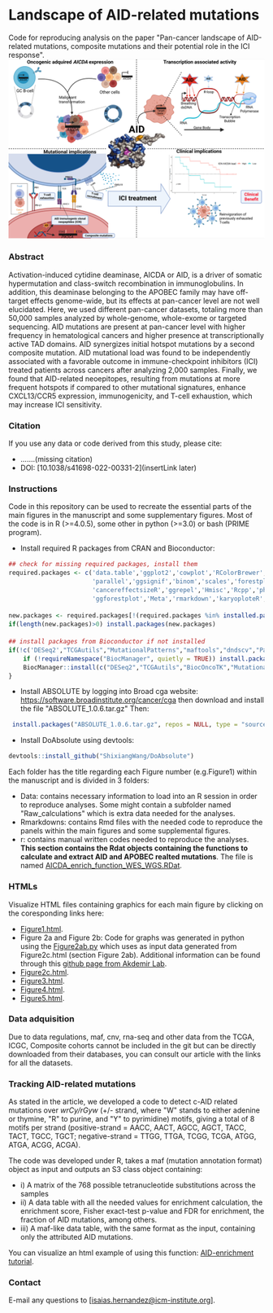 # Landscape of AID-related mutations
Code for reproducing analysis on the paper "Pan-cancer landscape of AID-related mutations, composite mutations and their potential role in the ICI response".
![alt text](https://github.com/iS4i4S/Landscape-AICDA-mutations/blob/main/Data/Pan-cancer%20landscape%20of%20AID%20mutations.jpeg "Hi there!")

### Abstract

Activation-induced cytidine deaminase, AICDA or AID, is a driver of somatic hypermutation and class-switch recombination in immunoglobulins. In addition, this deaminase belonging to the APOBEC family may have off-target effects genome-wide, but its effects at pan-cancer level are not well elucidated. Here, we used different pan-cancer datasets, totaling more than 50,000 samples analyzed by whole-genome, whole-exome or targeted sequencing. AID mutations are present at pan-cancer level with higher frequency in hematological cancers and higher presence at transcriptionally active TAD domains. AID synergizes initial hotspot mutations by a second composite mutation. AID mutational load was found to be independently associated with a favorable outcome in immune-checkpoint inhibitors (ICI) treated patients across cancers after analyzing 2,000 samples. Finally, we found that AID-related neoepitopes, resulting from mutations at more frequent hotspots if compared to other mutational signatures, enhance CXCL13/CCR5 expression, immunogenicity, and T-cell exhaustion, which may increase ICI sensitivity.

### Citation
If you use any data or code derived from this study, please cite:

- .......(missing citation) 
- DOI: [10.1038/s41698-022-00331-2](insertLink later)


### Instructions
Code in this repository can be used to recreate the essential parts of the main figures in the manuscript and some supplementary figures. Most of the code is in R (>=4.0.5), some other in python (>=3.0) or bash (PRIME program).

  * Install required R packages from CRAN and Bioconductor:
```r
## check for missing required packages, install them
required.packages <- c('data.table','ggplot2','cowplot','RColorBrewer','Seurat',
                       'parallel','ggsignif','binom','scales','forestplot','ggpubr','survminer','sqldf','annotate','matrixStats','IHW','reshape2',
                       'cancereffectsizeR','ggrepel','Hmisc','Rcpp','pheatmap','ComplexHeatmap','PRIME','Lawstat','e1071','ggbeeswarm','stats','corrplot',
                       'ggforestplot','Meta','rmarkdown','karyoploteR','GSVA','survival','clusterProfiler','circlize')

new.packages <- required.packages[!(required.packages %in% installed.packages()[,"Package"])]
if(length(new.packages)>0) install.packages(new.packages)

## install packages from Bioconductor if not installed
if(!c('DESeq2',"TCGAutils","MutationalPatterns","maftools","dndscv","Palimpsest","BiocOncoTK","seqinr","TxDb.Hsapiens.UCSC.hg19.knownGene","org.Hs.eg.db","genefilter","Biobase","DOSE") %in% installed.packages()) {
    if (!requireNamespace("BiocManager", quietly = TRUE)) install.packages("BiocManager")
    BiocManager::install(c("DESeq2","TCGAutils","BiocOncoTK","MutationalPatterns","maftools","dndscv","Palimpsest","seqinr","TxDb.Hsapiens.UCSC.hg19.knownGene","org.Hs.eg.db","genefilter","Biobase","DOSE","enrichplot"))
}
 ```
  * Install ABSOLUTE by logging into Broad cga website: https://software.broadinstitute.org/cancer/cga then download and install the file "ABSOLUTE_1.0.6.tar.gz" Then:
 ```r
  install.packages("ABSOLUTE_1.0.6.tar.gz", repos = NULL, type = "source")
 ```

  * Install DoAbsolute using devtools: 
  ```r
  devtools::install_github("ShixiangWang/DoAbsolute")
```

Each folder has the title regarding each Figure number (e.g.Figure1) within the manuscript and is divided in 3 folders:
  * Data: contains necessary information to load into an R session in order to reproduce analyses. Some might contain a subfolder named "Raw_calculations" which is extra data needed for the analyses.
  * Rmarkdowns: contains Rmd files with the needed code to reproduce the panels within the main figures and some supplemental figures.
  * r: contains manual written codes needed to reproduce the analyses. **This section contains the Rdat objects containing the functions to calculate and extract AID and APOBEC realted mutations**. The file is named [AICDA_enrich_function_WES_WGS.RDat](https://github.com/iS4i4S/Landscape-AICDA-mutations/blob/main/r/AICDA_enrich_function_WES_WGS.RData).  
  

### HTMLs
Visualize HTML files containing graphics for each main figure by clicking on the coresponding links here:

 * [Figure1.html](http://htmlpreview.github.io/?https://github.com/iS4i4S/Landscape-AICDA-mutations/blob/main/Rmarkdowns/Figure1.html).
 * Figure 2a and Figure 2b: Code for graphs was generated in python using the [Figure2ab.py](https://github.com/iS4i4S/Landscape-AICDA-mutations/blob/main/Rmarkdowns/MutationAggregate.py) which uses as input data generated from Figure2c.html (section Figure 2ab). Additional information can be found through this [github page from Akdemir Lab](https://github.com/akdemirlab/MutationalDistribution).
 * [Figure2c.html](http://htmlpreview.github.io/?https://github.com/iS4i4S/Landscape-AICDA-mutations/blob/main/Rmarkdowns/Figure2.html).
 * [Figure3.html](http://htmlpreview.github.io/?https://github.com/iS4i4S/Landscape-AICDA-mutations/blob/main/Rmarkdowns/Figure3.html).
 * [Figure4.html](http://htmlpreview.github.io/?https://github.com/iS4i4S/Landscape-AICDA-mutations/blob/main/Rmarkdowns/Figure4.html).
 * [Figure5.html](http://htmlpreview.github.io/?https://github.com/iS4i4S/Landscape-AICDA-mutations/blob/main/Rmarkdowns/Figure5.html).

### Data adquisition
Due to data regulations, maf, cnv, rna-seq and other data from the TCGA, ICGC, Composite cohorts cannot be included in the git but can be directly downloaded from their databases, you can consult our article with the links for all the datasets.

### Tracking AID-related mutations

As stated in the article, we developed a code to detect c-AID related mutations over *wrCy/rGyw* (+/- strand, where "W" stands to either adenine or thymine, "R" to purine, and "Y" to pyrimidine) motifs, giving a total of 8 motifs per strand (positive-strand = AACC, AACT, AGCC, AGCT, TACC, TACT, TGCC, TGCT; negative-strand = TTGG, TTGA, TCGG, TCGA, ATGG, ATGA, ACGG, ACGA).

The code was developed under R, takes a maf (mutation annotation format) object as input and outputs an S3 class object containing: 
- i) A matrix of the 768 possible tetranucleotide substitutions across the samples
- ii) A data table with all the needed values for enrichment calculation, the enrichment score, Fisher exact-test p-value and FDR for enrichment, the fraction of AID mutations, among others. 
- iii) A maf-like data table, with the same format as the input, containing only the attributed AID mutations. 

You can visualize an html example of using this function: [AID-enrichment tutorial](link..missing).


### Contact
E-mail any questions to [isaias.hernandez@icm-institute.org].
